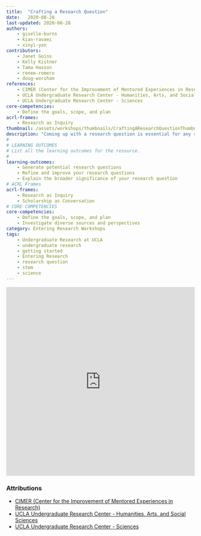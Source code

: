 ```yaml
---
title:  "Crafting a Research Question"
date:   2020-08-28
last-updated: 2020-08-28
authors:
    - giselle-burns
    - kian-ravaei
    - xinyi-yan
contributors:
    - Janet Goins
    - Kelly Kistner
    - Tama Hasson
    - renee-romero
    - doug-worsham
references:
    - CIMER (Center for the Improvement of Mentored Experiences in Research)
    - UCLA Undergraduate Research Center - Humanities, Arts, and Social Sciences
    - UCLA Undergraduate Research Center - Sciences
core-competencies:
    - Define the goals, scope, and plan
acrl-frames:
    - Research as Inquiry
thumbnail: /assets/workshops/thumbnails/CraftingAResearchQuestionThumbnail.png
description: "Coming up with a research question is essential for any research! Whether you're joining a faculty-led group or initiating an independent research project, research questions will be central to your work."
#
# LEARNING OUTCOMES
# List all the learning outcomes for the resource.
#
learning-outcomes:
    - Generate potential research questions
    - Refine and improve your research questions
    - Explain the broader significance of your research question
# ACRL Frames
acrl-frames:
    - Research as Inquiry
    - Scholarship as Conversation
# CORE COMPETENCIES
core-competencies:
    - Define the goals, scope, and plan
    - Investigate diverse sources and perspectives
category: Entering Research Workshops
tags:
    - Undergraduate Research at UCLA
    - undergraduate research
    - getting started
    - Entering Research
    - research question
    - stem
    - science
---
```

<!--H5P-->
<iframe src="https://ccle.ucla.edu/mod/hvp/embed.php?id=2551549" width="100%" height="505" frameborder="0" allowfullscreen="allowfullscreen" class="mb-3"></iframe><script src="https://ccle.ucla.edu/mod/hvp/library/js/h5p-resizer.js" charset="UTF-8"></script>

### Attributions

- [CIMER (Center for the Improvement of Mentored Experiences in Research)](https://cimerproject.org/)
- [UCLA Undergraduate Research Center - Humanities, Arts, and Social Sciences](http://sciences.ugresearch.ucla.edu/)
- [UCLA Undergraduate Research Center - Sciences](http://hass.ugresearch.ucla.edu/)
